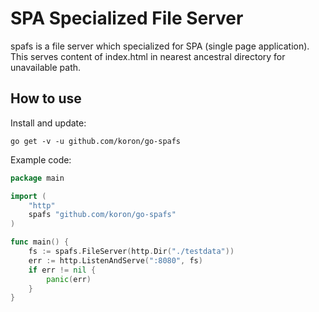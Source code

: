# SPA Specialized File Server

spafs is a file server which specialized for SPA (single page application).
This serves content of index.html in nearest ancestral directory for
unavailable path.

## How to use

Install and update:

```console
go get -v -u github.com/koron/go-spafs
```

Example code:

```go
package main

import (
    "http"
    spafs "github.com/koron/go-spafs"
)

func main() {
    fs := spafs.FileServer(http.Dir("./testdata"))
    err := http.ListenAndServe(":8080", fs)
    if err != nil {
        panic(err)
    }
}
```
